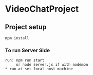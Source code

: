 # VideoChatProject

## Project setup

```
npm install
```

### To run Server Side

```
run: npm run start 
     or node server.js if with nodemon
* run at set local host machine

```

